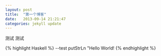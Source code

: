 ```yaml
---
layout: post
title:  "第一个博客"
date:   2013-09-14 21:21:47
categories: jekyll update
---
```


测试
测试

{% highlight Haskell %}
--test
putStrLn "Hello World!
{% endhighlight %}

